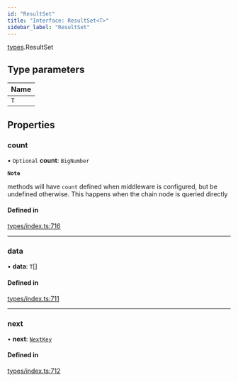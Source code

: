 ```yaml
---
id: "ResultSet"
title: "Interface: ResultSet<T>"
sidebar_label: "ResultSet"
---
```


[types](../../../modules/Types/Types.md).ResultSet

## Type parameters

| Name |
| :------ |
| `T` |

## Properties

### count

• `Optional` **count**: `BigNumber`

**`Note`**

 methods will have `count` defined when middleware is configured, but be undefined otherwise. This happens when the chain node is queried directly

#### Defined in

[types/index.ts:716](https://github.com/PolymeshAssociation/polymesh-sdk/blob/acc2284c/src/types/index.ts#L716)

___

### data

• **data**: `T`[]

#### Defined in

[types/index.ts:711](https://github.com/PolymeshAssociation/polymesh-sdk/blob/acc2284c/src/types/index.ts#L711)

___

### next

• **next**: [`NextKey`](../../../modules/Types/Types.md#nextkey)

#### Defined in

[types/index.ts:712](https://github.com/PolymeshAssociation/polymesh-sdk/blob/acc2284c/src/types/index.ts#L712)
